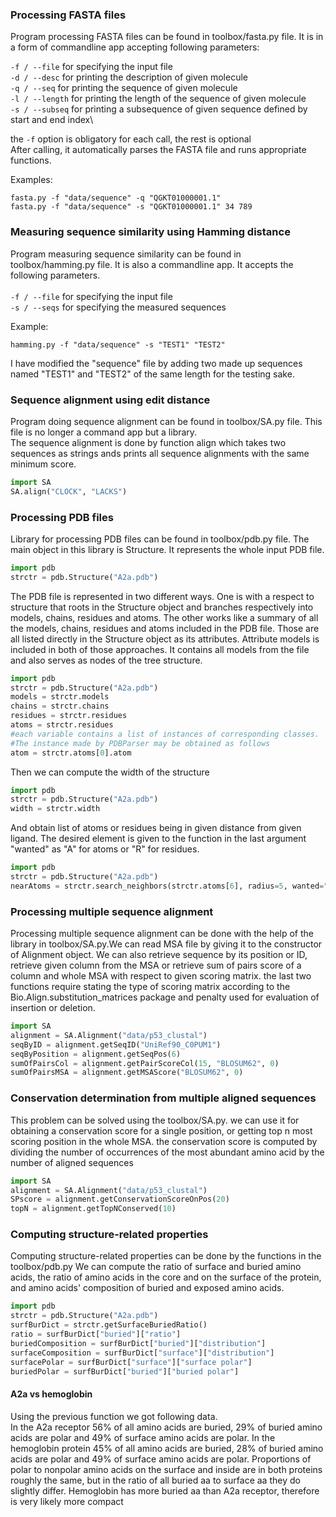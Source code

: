 ### Processing FASTA files

Program processing FASTA files can be found in toolbox/fasta.py file. It is in a form of commandline app accepting following parameters:

`-f / --file` for specifying the input file\
`-d / --desc` for printing the description of given molecule\
`-q / --seq` for printing the sequence of given molecule\
`-l / --length` for printing the length of the sequence of given molecule\
`-s / --subseq` for printing a subsequence of given sequence defined by start and end index\


the `-f` option is obligatory for each call, the rest is optional\
After calling, it automatically parses the FASTA file and runs appropriate functions.

Examples:
```commandline
fasta.py -f "data/sequence" -q "QGKT01000001.1"
fasta.py -f "data/sequence" -s "QGKT01000001.1" 34 789
```


### Measuring sequence similarity using Hamming distance

Program measuring sequence similarity can be found in toolbox/hamming.py file. It is also a commandline app. It accepts the following parameters.\
<br>
`-f / --file` for specifying the input file\
`-s / --seqs` for specifying the measured sequences

Example:
```commandline
hamming.py -f "data/sequence" -s "TEST1" "TEST2"
```
I have modified the "sequence" file by adding two made up sequences named "TEST1" and "TEST2" of the same length for the testing sake.


### Sequence alignment using edit distance

Program doing sequence alignment can be found in toolbox/SA.py file. This file is no longer a command app but a library.\
The sequence alignment is done by function align which takes two sequences as strings ands prints all sequence alignments with the same minimum score.
```python
import SA
SA.align("CLOCK", "LACKS")
```
### Processing PDB files

Library for processing PDB files can be found in toolbox/pdb.py file. 
The main object in this library is Structure. It represents the whole input PDB file.
```python
import pdb
strctr = pdb.Structure("A2a.pdb")
```
The PDB file is represented in two different ways. One is with a respect to structure that roots in the Structure object and branches respectively into models, chains, residues and atoms. The other works like a summary of all the models, chains, residues and atoms included in the PDB file. Those are all listed directly in the Structure object as its attributes. Attribute models is included in both of those approaches. It contains all models from the file and also serves as nodes of the tree structure. 
```python
import pdb
strctr = pdb.Structure("A2a.pdb")
models = strctr.models
chains = strctr.chains
residues = strctr.residues
atoms = strctr.residues
#each variable contains a list of instances of corresponding classes. 
#The instance made by PDBParser may be obtained as follows
atom = strctr.atoms[0].atom
```
Then we can compute the width of the structure
```python
import pdb
strctr = pdb.Structure("A2a.pdb")
width = strctr.width
```
And obtain list of atoms or residues being in given distance from given ligand. The desired element is given to the function in the last argument "wanted" as "A" for atoms or "R" for residues.
```python
import pdb
strctr = pdb.Structure("A2a.pdb")
nearAtoms = strctr.search_neighbors(strctr.atoms[6], radius=5, wanted="A")
```
### Processing multiple sequence alignment
Processing multiple sequence alignment can be done with the help of the library in toolbox/SA.py.We can read MSA file by giving it to the constructor of Alignment object.
We can also retrieve sequence by its position or ID, retrieve given column from the MSA or retrieve sum of pairs score of a column and whole MSA with respect to given scoring matrix.
the last two functions require stating the type of scoring matrix according to the Bio.Align.substitution_matrices package and penalty used for evaluation of insertion or deletion.
```python
import SA
alignment = SA.Alignment("data/p53_clustal")
seqByID = alignment.getSeqID("UniRef90_C0PUM1")
seqByPosition = alignment.getSeqPos(6)
sumOfPairsCol = alignment.getPairScoreCol(15, "BLOSUM62", 0)
sumOfPairsMSA = alignment.getMSAScore("BLOSUM62", 0)
```
### Conservation determination from multiple aligned sequences
This problem can be solved using the toolbox/SA.py.
we can use it for obtaining a conservation score for a single position, or getting top n most scoring position in the whole MSA. the conservation score is computed by dividing the number of occurrences of the most abundant amino acid by the number of aligned sequences
```python
import SA
alignment = SA.Alignment("data/p53_clustal")
SPscore = alignment.getConservationScoreOnPos(20)
topN = alignment.getTopNConserved(10)
```

### Computing structure-related properties
Computing structure-related properties can be done by the functions in the toolbox/pdb.py
We can compute the ratio of surface and buried amino acids, 
the ratio of amino acids in the core and on the surface of the protein,
and amino acids' composition of buried and exposed amino acids.
```python
import pdb
strctr = pdb.Structure("A2a.pdb")
surfBurDict = strctr.getSurfaceBuriedRatio()
ratio = surfBurDict["buried"]["ratio"]
buriedComposition = surfBurDict["buried"]["distribution"]
surfaceComposition = surfBurDict["surface"]["distribution"]
surfacePolar = surfBurDict["surface"]["surface polar"]
buriedPolar = surfBurDict["buried"]["buried polar"]
```
#### A2a vs hemoglobin
Using the previous function we got following data.\
In the A2a receptor 56% of all amino acids are buried, 29% of buried amino acids are polar and 49% of surface amino acids are polar.
In the hemoglobin protein 45% of all amino acids are buried, 28% of buried amino acids are polar and 49% of surface amino acids are polar.
Proportions of polar to nonpolar amino acids on the surface and inside are in both proteins roughly the same, but in the ratio of all buried aa to surface aa
they do slightly differ. Hemoglobin has more buried aa than A2a receptor, therefore is very likely more compact